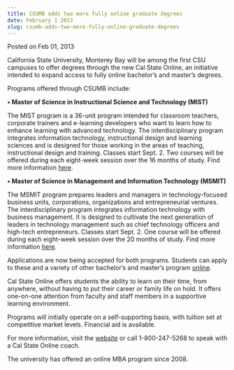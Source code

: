 ```yaml
---
title: CSUMB adds two more fully online graduate degrees
date: February 1 2013
slug: csumb-adds-two-more-fully-online-graduate-degrees
---
```


 
<span class="date">Posted on Feb 01, 2013 </span>
<p>
  California State University, Monterey Bay will be among the first CSU campuses
  to offer degrees through the new Cal State Online, an initiative intended to
  expand access to fully online bachelor&#x2019;s and master&#x2019;s degrees.
</p>
<p>Programs offered through CSUMB include:</p>
<p>
  <strong
    >&#x2022; Master of Science in Instructional Science and Technology
    (MIST)</strong
  >
</p>
<p>
  The MIST program is a 36-unit program intended for classroom teachers,
  corporate trainers and e-learning developers who want to learn how to enhance
  learning with advanced technology. The interdisciplinary program integrates
  information technology, instructional design and learning sciences and is
  designed for those working in the areas of teaching, instructional design and
  training. Classes start Sept. 2. Two courses will be offered during each
  eight-week session over the 16 months of study. Find more information
  <a
    href="https://www.calstateonline.com/cso/home/montereyBayMIST"
    rel="nofollow"
    >here</a
  >.&#xA0;
</p>
<p>
  <strong
    >&#x2022; Master of Science in Management and Information Technology
    (MSMIT)</strong
  >
</p>
<p>
  The MSMIT program prepares leaders and managers in technology-focused business
  units, corporations, organizations and entrepreneurial ventures. The
  interdisciplinary program integrates information technology with business
  management. It is designed to cultivate the next generation of leaders in
  technology management such as chief technology officers and high-tech
  entrepreneurs. Classes start Sept. 2. One course will be offered during each
  eight-week session over the 20 months of study. Find more information
  <a
    href="https://www.calstateonline.com/cso/home/montereyBayMSMIT"
    rel="nofollow"
    >here</a
  >.
</p>
<p>
  Applications are now being accepted for both programs. Students can apply to
  these and a variety of other bachelor&#x2019;s and master&#x2019;s program
  <a href="https://www.calstateonline.com" rel="nofollow">online</a>.
</p>
<p>
  Cal State Online offers students the ability to learn on their time, from
  anywhere, without having to put their career or family life on hold. It offers
  one-on-one attention from faculty and staff members in a supportive learning
  environment.
</p>
<p>
  Programs will initially operate on a self-supporting basis, with tuition set
  at competitive market levels. Financial aid is available.
</p>
<p>
  For more information, visit the
  <a href="https://www.calstateonline.net" rel="nofollow">website</a>&#xA0;or
  call 1-800-247-5268 to speak with a Cal State Online coach.
</p>
<p>The university has offered an online MBA program since 2008.</p>
 
